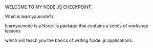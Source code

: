 WELCOME TO  MY NODE JS CHECKPOINT.

What is learnyounode?s

learnyounode is a Node. js package that contains a series of workshop lessons

which will teach you the basics of writing Node. js applications.
